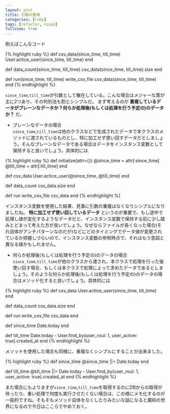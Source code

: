 ```yaml
---
layout: post
title: 引数の重複
categories: [ruby]
tags: [refactor, ninpo]
fullview: true
---
```


例えばこんなコード  

{% highlight ruby %}
def csv_data(since_time, till_time)
  User.actice_user(since_time, till_time)
end

def data_count(since_time, till_time)
  csv_data(since_time, till_time).size
end

def run(since_time, till_time)
  write_csv_file csv_data(since_time, till_time)
end
{% endhighlight %}

`since_time`,`till_time`が引数として散在している。こんな場合はメジャーな策が主に2つあり、その判別法も割とシンプルだ。  まず考えるのが **重複しているデータがプレーンなデータか？何らか処理後(もしくは処理を行う予定の)のデータか？** だ。  

 * プレーンなデータの場合  
    `since_time`,`till_time`は他のクラスなどで生成されたデータで本クラスのメソッドに渡されているものとし、特に加工せず使い回すデータだとしましょう。そんなプレーンなデータである場合はデータをインスタンス変数として保持すると良いでしょう。具体的には  

{% highlight ruby %}
def initialize(attr={})
  @since_time = attr[:since_time]
  @till_time  = attr[:till_time]
end

def csv_data
  User.actice_user(@since_time, @till_time)
end

def data_count
  csv_data.size
end

def run
  write_csv_file csv_data
end
{% endhighlight %}

インスタンス変数を使用した結果、見事に引数の重複はなくなりシンプルになりましたね。 **特に加工せず使い回しているデータ** というのが重要で、もし途中で処理し値が変化するようなデータだと、インスタンス変数で保持する前に少し踏みとどまって考えた方が良いでしょう。なぜならファイルが長くなった場合(それ自体がアンチパターンなのだが)などにどのタイミングでデータ値が変更されているか把握しづらいので、インスタンス変数の参照時点で、それはもう意図と異なる値かもしれません。  

 * 何らか処理後(もしくは処理を行う予定の)のデータの場合  
   `since_time`,`till_time`が他のクラスから渡され、本クラスで処理を行った後使い回す場合、もしくは本クラスで処理によって求めたデータであるとしましょう。そのような何らか処理後(もしくは処理を行う予定の)のデータの場合はメソッド化すると良いでしょう。具体的には  

{% highlight ruby %}
def csv_data
  User.actice_user(since_time, till_time)
end

def data_count
  csv_data.size
end

def run
  write_csv_file csv_data
end

def since_time
   Date.today
end

def till_time
   Date.today - User.find_by(user_roul: 1, user_active: true).created_at
end
{% endhighlight %}

メソッドを使用した場合も同様に、重複なくシンプルにすることが出来ました。

{% highlight ruby %}
def since_time
   @since_time ||= Date.today
end

def till_time
   @till_time ||= Date.today - User.find_by(user_roul: 1, user_active: true).created_at
end
{% endhighlight %}  

また場合にもよりますが`since_time`,`till_time`を取得するのにDBからの取得が伴ったり、重い処理で何度も実行させたくない場合は、この様にメモ化するのが一般的ですね。そもそもメソッド自体をなくしたりみたいな話になると魔術の世界になるので今日はここらでやめておく。
